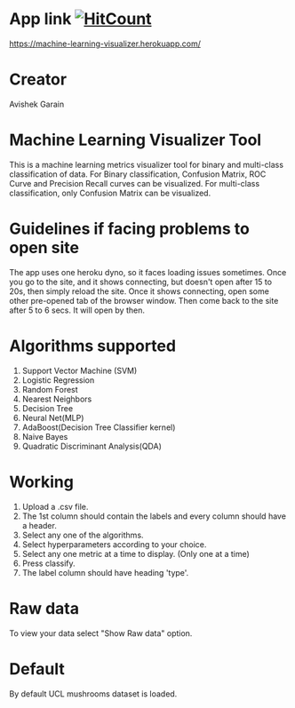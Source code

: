 # App link [![HitCount](http://hits.dwyl.com/garain/Machine-learning-visualizer-app.svg)](http://hits.dwyl.com/garain/Machine-learning-visualizer-app)

https://machine-learning-visualizer.herokuapp.com/

# Creator
Avishek Garain

# Machine Learning Visualizer Tool 

This is a machine learning metrics visualizer tool for binary and multi-class classification of data.
For Binary classification, Confusion Matrix, ROC Curve and Precision Recall curves can be visualized. 
For multi-class classification, only Confusion Matrix can be visualized.

# Guidelines if facing problems to open site

The app uses one heroku dyno, so it faces loading issues sometimes. Once you go to the site, and it shows connecting, but doesn't open after 15 to 20s, then simply reload the site. Once it shows connecting, open some other pre-opened tab of the browser window. Then come back to the site after 5 to 6 secs. It will open by then.

# Algorithms supported

1) Support Vector Machine (SVM)
2) Logistic Regression
3) Random Forest
4) Nearest Neighbors
5) Decision Tree 
6) Neural Net(MLP)
7) AdaBoost(Decision Tree Classifier kernel) 
8) Naive Bayes
9) Quadratic Discriminant Analysis(QDA)

# Working
1. Upload a .csv file.
2. The 1st column should contain the labels and every column should have a header. 
3. Select any one of the algorithms.
4. Select hyperparameters according to your choice.
5. Select any one metric at a time to display. (Only one at a time)
6. Press classify.
7. The label column should have heading 'type'.

# Raw data
To view your data select "Show Raw data" option.

# Default
By default UCL mushrooms dataset is loaded.

